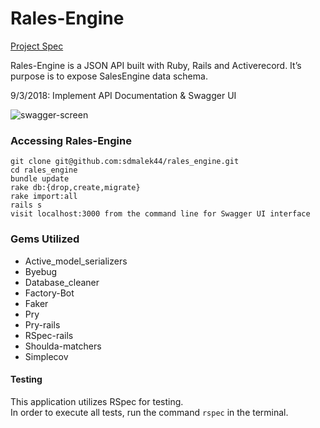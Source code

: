 # Rales-Engine
[Project Spec](http://backend.turing.io/module3/projects/rails_engine "Project Spec")

Rales-Engine is a JSON API built with Ruby, Rails and Activerecord. It’s purpose is to expose SalesEngine data schema.

9/3/2018: Implement API Documentation & Swagger UI


<img alt="swagger-screen" src="https://cl.ly/6cd161ada2a2/Screen%20Shot%202018-09-03%20at%207.58.31%20PM.jpg">


### Accessing Rales-Engine
```
git clone git@github.com:sdmalek44/rales_engine.git
cd rales_engine
bundle update
rake db:{drop,create,migrate}
rake import:all
rails s
visit localhost:3000 from the command line for Swagger UI interface
```

### Gems Utilized
- Active_model_serializers
- Byebug
- Database_cleaner
- Factory-Bot
- Faker
- Pry
- Pry-rails
- RSpec-rails
- Shoulda-matchers
- Simplecov

#### Testing
This application utilizes RSpec for testing.  
In order to execute all tests, run the command `rspec` in the terminal.
